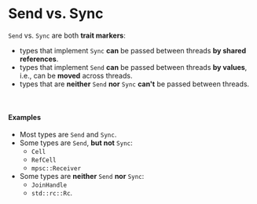 # Send vs. Sync
`Send` vs. `Sync` are both **trait markers**:
- types that implement `Sync` **can** be passed between threads **by shared references**.<br>
- types that implement `Send` **can** be passed between threads **by values**, i.e., can be **moved** across threads.<br>
- types that are **neither** `Send` **nor** `Sync` **can't** be passed between threads.<br>

<br>

#### Examples
- Most types are `Send` and `Sync`.<br>
- Some types are `Send`, **but not** `Sync`: 
  - `Cell`
  - `RefCell`
  - `mpsc::Receiver`
- Some types are **neither** `Send` **nor** `Sync`:
  - `JoinHandle`
  - `std::rc::Rc`.<br>

